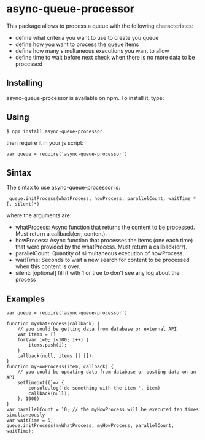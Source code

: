 # async-queue-processor

This package allows to process a queue with the following characteristcs:
- define what criteria you want to use to create you queue
- define how you want to process the queue items
- define how many simultaneous executions you want to allow
- define time to wait before next check when there is no more data to be processed

## Installing
async-queue-processor is available on npm. To install it, type:

## Using
`$ npm install async-queue-processor`

then require it in your js script:

`var queue = require('async-queue-processor')`

## Sintax
The sintax to use async-queue-processor is:

` queue.initProcess(whatProcess, howProcess, parallelCount, waitTime *[, silent]*)`

where the arguments are:
- whatProcess: Async function that returns the content to be processed. Must return a callback(err, content).
- howProcess: Async function that processes the items (one each time) that were provided by the whatProcess. Must return a callback(err).
- parallelCount: Quantity of siimultaneous execution of howProcess.
- waitTime: Seconds to wait a new search for content to be processed when this content is over.
- silent: [optional] fill it with 1 or true to don't see any log about the process

## Examples

```
var queue = require('async-queue-processor')

function myWhatProcess(callback) {
    // you could be getting data from database or external API
    var items = []
    for(var i=0; i<100; i++) {
        items.push(i);
    }
    callback(null, items || []);
}
function myHowProcess(item, callback) {
    // you could be updating data from database or posting data on an API
    setTimeout(()=> {
        console.log('do something with the item ', item)
        callback(null);
    }, 1000)
}
var parallelCount = 10; // the myHowProcess will be executed ten times simultaneously
var waitTime = 5;
queue.initProcess(myWhatProcess, myHowProcess, parallelCount, waitTime);
```
